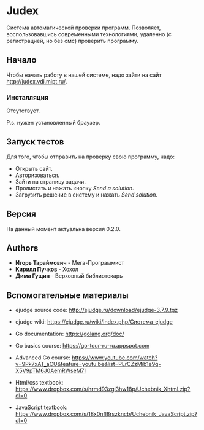 # Judex

Система автоматической проверки программ. Позволяет, воспользовавшись современными 
технологиями, удаленно (с регистрацией, но без смс) проверить программу.

## Начало

Чтобы начать работу в нашей системе, надо зайти на сайт http://judex.vdi.mipt.ru/.

### Инсталляция

Отсутствует. 

P.s. нужен установленный браузер.

## Запуск тестов

Для того, чтобы отправить на проверку свою программу, надо:
* Открыть сайт.
* Авторизоваться.
* Зайти на страницу задачи.
* Пролистать и нажать кнопку *Send a solution*.
* Загрузить решение в систему и нажать *Send solution*.

## Версия

На данный момент актуальна версия 0.2.0.

## Authors

* **Игорь Тараймович** - Мега-Программист
* **Кирилл Пучков** - Хохол
* **Дима Гущин** - Верховный библиотекарь

## Вспомогательные материалы

* ejudge source code: http://ejudge.ru/download/ejudge-3.7.9.tgz

* ejudge wiki: https://ejudge.ru/wiki/index.php/Система_ejudge

* Go documentation: https://golang.org/doc/

* Go basics course: https://go-tour-ru-ru.appspot.com

* Advanced Go course: https://www.youtube.com/watch?v=9Pk7xAT_aCU&feature=youtu.be&list=PLrCZzMib1e9q-X5V9pTM6J0AemRWseM7I

* Html/css textbook: https://www.dropbox.com/s/hrmd93zgi3hw18p/Uchebnik_Xhtml.zip?dl=0

* JavaScript textbook: https://www.dropbox.com/s/18x0nfl8rszkncb/Uchebnik_JavaScript.zip?dl=0
